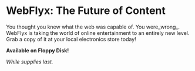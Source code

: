 # WebFlyx: The Future of Content

You thought you knew what the web was capable of. You were_wrong\_.
WebFlyx is taking the world of online entertainment to an entirely new
level. Grab a copy of it at your local electronics store today!

**Available on Floppy Disk!**

*While supplies last.*

